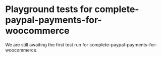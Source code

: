 # Playground tests for complete-paypal-payments-for-woocommerce
We are still awaiting the first test run for complete-paypal-payments-for-woocommerce.
